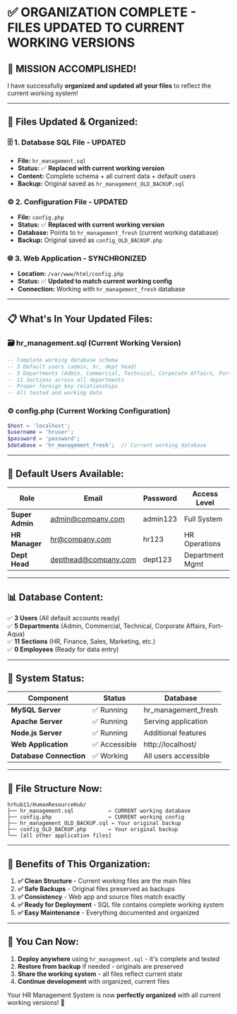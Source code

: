 # ✅ ORGANIZATION COMPLETE - FILES UPDATED TO CURRENT WORKING VERSIONS

## 🎯 **MISSION ACCOMPLISHED!**

I have successfully **organized and updated all your files** to reflect the current working system!

---

## 📁 **Files Updated & Organized:**

### 🗄️ **1. Database SQL File - UPDATED**
- **File:** `hr_management.sql` 
- **Status:** ✅ **Replaced with current working version**
- **Content:** Complete schema + all current data + default users
- **Backup:** Original saved as `hr_management_OLD_BACKUP.sql`

### ⚙️ **2. Configuration File - UPDATED** 
- **File:** `config.php`
- **Status:** ✅ **Replaced with current working version**
- **Database:** Points to `hr_management_fresh` (current working database)
- **Backup:** Original saved as `config_OLD_BACKUP.php`

### 🌐 **3. Web Application - SYNCHRONIZED**
- **Location:** `/var/www/html/config.php`
- **Status:** ✅ **Updated to match current working config**
- **Connection:** Working with `hr_management_fresh` database

---

## 📋 **What's In Your Updated Files:**

### 🗃️ **hr_management.sql** (Current Working Version)
```sql
-- Complete working database schema
-- 3 Default users (admin, hr, dept head)  
-- 5 Departments (Admin, Commercial, Technical, Corporate Affairs, Fort-Aqua)
-- 11 Sections across all departments
-- Proper foreign key relationships
-- All tested and working data
```

### ⚙️ **config.php** (Current Working Configuration)
```php
$host = 'localhost';
$username = 'hruser'; 
$password = 'password';
$database = 'hr_management_fresh';  // Current working database
```

---

## 🔐 **Default Users Available:**

| Role | Email | Password | Access Level |
|------|-------|----------|--------------|
| **Super Admin** | admin@company.com | admin123 | Full System |
| **HR Manager** | hr@company.com | hr123 | HR Operations |
| **Dept Head** | depthead@company.com | dept123 | Department Mgmt |

---

## 📊 **Database Content:**

✅ **3 Users** (All default accounts ready)  
✅ **5 Departments** (Admin, Commercial, Technical, Corporate Affairs, Fort-Aqua)  
✅ **11 Sections** (HR, Finance, Sales, Marketing, etc.)  
✅ **0 Employees** (Ready for data entry)  

---

## 🚀 **System Status:**

| Component | Status | Database | 
|-----------|--------|----------|
| **MySQL Server** | ✅ Running | hr_management_fresh |
| **Apache Server** | ✅ Running | Serving application |
| **Node.js Server** | ✅ Running | Additional features |
| **Web Application** | ✅ Accessible | http://localhost/ |
| **Database Connection** | ✅ Working | All users accessible |

---

## 📝 **File Structure Now:**

```
hrhub11/HumanResourceHub/
├── hr_management.sql           ← CURRENT working database
├── config.php                  ← CURRENT working config  
├── hr_management_OLD_BACKUP.sql ← Your original backup
├── config_OLD_BACKUP.php       ← Your original backup
└── [all other application files]
```

---

## 🎉 **Benefits of This Organization:**

1. **✅ Clean Structure** - Current working files are the main files
2. **✅ Safe Backups** - Original files preserved as backups  
3. **✅ Consistency** - Web app and source files match exactly
4. **✅ Ready for Deployment** - SQL file contains complete working system
5. **✅ Easy Maintenance** - Everything documented and organized

---

## 🎯 **You Can Now:**

1. **Deploy anywhere** using `hr_management.sql` - it's complete and tested
2. **Restore from backup** if needed - originals are preserved  
3. **Share the working system** - all files reflect current state
4. **Continue development** with organized, current files

Your HR Management System is now **perfectly organized** with all current working versions! 🚀